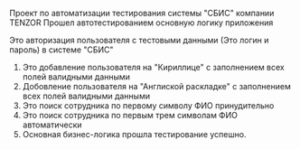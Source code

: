 
Проект по автоматизации тестирования системы "СБИС" компании TENZOR
Прошел автотестированием основную логику приложения

Это авторизация пользователя с тестовыми данными (Это логин и пароль) в системе "СБИС"
1. Это добавление пользователя на "Кириллице" с заполнением всех полей валидными данными
2. Добовление пользователя на "Англиской раскладке" с заполнением всех полей валидными данными
3. Это поиск сотрудника по первому символу ФИО принудительно
4. Это поиск сотрудника по первым трем символам ФИО автоматически
5. Основная бизнес-логика прошла тестирование успешно.
